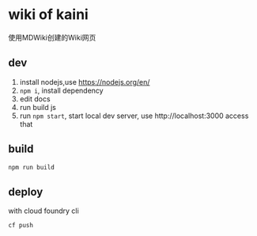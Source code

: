 # wiki of kaini

使用MDWiki创建的Wiki网页

## dev

1. install nodejs,use https://nodejs.org/en/
1. ```npm i```, install dependency
1. edit docs
1. run build js
1. run ```npm start```, start local dev server, use http://localhost:3000 access that

## build

```bash
npm run build
```

## deploy

with cloud foundry cli

```bash
cf push
```
